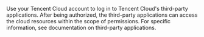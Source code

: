 Use your Tencent Cloud account to log in to Tencent Cloud's third-party applications. After being authorized, the third-party applications can access the cloud resources within the scope of permissions. For specific information, see documentation on third-party applications.

